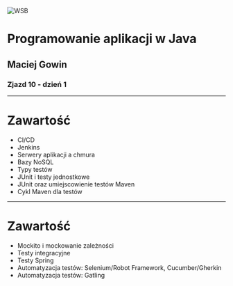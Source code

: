 ![WSB](https://maciejgowin.github.io/assets/img/wsb-logo-wroclaw.png)

# Programowanie aplikacji w Java

## Maciej Gowin

### Zjazd 10 - dzień 1

---
# Zawartość

- CI/CD
- Jenkins
- Serwery aplikacji a chmura
- Bazy NoSQL
- Typy testów
- JUnit i testy jednostkowe
- JUnit oraz umiejscowienie testów Maven
- Cykl Maven dla testów

---
# Zawartość

- Mockito i mockowanie zależności
- Testy integracyjne
- Testy Spring
- Automatyzacja testów: Selenium/Robot Framework, Cucumber/Gherkin
- Automatyzacja testów: Gatling
